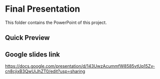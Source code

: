 # Final Presentation
This folder contains the PowerPoint of this project.

## Quick Preview

## Google slides link
https://docs.google.com/presentation/d/143UwzAcummfW8585vtUp15Zv-cn8cjixB3QwUiJhZT0/edit?usp=sharing
